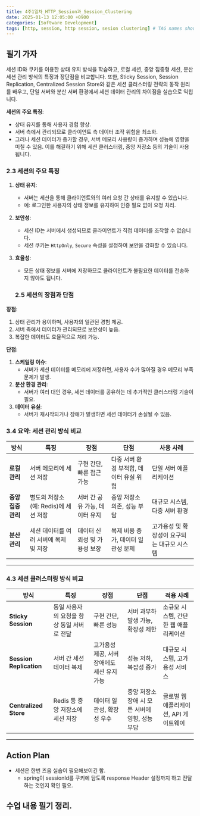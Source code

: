 ```yaml
---
title: 4주1일차_HTTP_Session과_Session_Clustering
date: 2025-01-13 12:05:00 +0900
categories: [Software Development]
tags: [http, session, http session, sesion clustering] # TAG names should always be lowercase
---
```


## 필기 가자
세션 ID와 쿠키를 이용한 상태 유지 방식을 학습하고, 로컬 세션, 중앙 집중형 세션, 분산 세션 관리 방식의 특징과 장단점을 비교합니다. 또한, Sticky Session, Session Replication, Centralized Session Store와 같은 세션 클러스터링 전략의 동작 원리를 배우고, 단일 서버와 분산 서버 환경에서 세션 데이터 관리의 차이점을 실습으로 익힙니다. 

**세션의 주요 특징**:

- 상태 유지를 통해 사용자 경험 향상.
- 서버 측에서 관리되므로 클라이언트 측 데이터 조작 위험을 최소화.
- 그러나 세션 데이터가 증가할 경우, 서버 메모리 사용량이 증가하며 성능에 영향을 미칠 수 있음. 이를 해결하기 위해 세션 클러스터링, 중앙 저장소 등의 기술이 사용됩니다.

### **2.3 세션의 주요 특징**

1. **상태 유지**:
    - 서버는 세션을 통해 클라이언트와의 여러 요청 간 상태를 유지할 수 있습니다.
    - 예: 로그인한 사용자의 상태 정보를 유지하여 인증 필요 없이 요청 처리.
2. **보안성**:
    - 세션 ID는 서버에서 생성되므로 클라이언트가 직접 데이터를 조작할 수 없습니다.
    - 세션 쿠키는 `HttpOnly`, `Secure` 속성을 설정하여 보안을 강화할 수 있습니다.
3. **효율성**:
    - 모든 상태 정보를 서버에 저장하므로 클라이언트가 불필요한 데이터를 전송하지 않아도 됩니다.

    ### **2.5 세션의 장점과 단점**

**장점**:

1. 상태 관리가 용이하며, 사용자의 일관된 경험 제공.
2. 서버 측에서 데이터가 관리되므로 보안성이 높음.
3. 복잡한 데이터도 효율적으로 처리 가능.

**단점**:

1. **스케일링 이슈**:
    - 서버가 세션 데이터를 메모리에 저장하면, 사용자 수가 많아질 경우 메모리 부족 문제가 발생.
2. **분산 환경 관리**:
    - 서버가 여러 대인 경우, 세션 데이터를 공유하는 데 추가적인 클러스터링 기술이 필요.
3. **데이터 유실**:
    - 서버가 재시작되거나 장애가 발생하면 세션 데이터가 손실될 수 있음.

### **3.4 요약: 세션 관리 방식 비교**

| **방식** | **특징** | **장점** | **단점** | **사용 사례** |
| --- | --- | --- | --- | --- |
| **로컬 관리** | 서버 메모리에 세션 저장 | 구현 간단, 빠른 접근 가능 | 다중 서버 환경 부적합, 데이터 유실 위험 | 단일 서버 애플리케이션 |
| **중앙 집중 관리** | 별도의 저장소(예: Redis)에 세션 저장 | 서버 간 공유 가능, 데이터 유지 | 중앙 저장소 의존, 성능 부담 | 대규모 시스템, 다중 서버 환경 |
| **분산 관리** | 세션 데이터를 여러 서버에 복제 및 저장 | 데이터 신뢰성 및 가용성 보장 | 복제 비용 증가, 데이터 일관성 문제 | 고가용성 및 확장성이 요구되는 대규모 시스템 |

---

### **4.3 세션 클러스터링 방식 비교**

| **방식** | **특징** | **장점** | **단점** | **적용 사례** |
| --- | --- | --- | --- | --- |
| **Sticky Session** | 동일 사용자의 요청을 항상 동일 서버로 전달 | 구현 간단, 빠른 성능 | 서버 과부하 발생 가능, 확장성 제한 | 소규모 시스템, 간단한 웹 애플리케이션 |
| **Session Replication** | 서버 간 세션 데이터 복제 | 고가용성 제공, 서버 장애에도 세션 유지 가능 | 성능 저하, 복잡성 증가 | 대규모 시스템, 고가용성 서비스 |
| **Centralized Store** | Redis 등 중앙 저장소에 세션 저장 | 데이터 일관성, 확장성 우수 | 중앙 저장소 장애 시 모든 서버에 영향, 성능 부담 | 글로벌 웹 애플리케이션, API 게이트웨이 |

---
## Action Plan
* 세션은 한번 즈음  실습이 필요해보이긴 함.
  * spring이 sessionId를 쿠키에 담도록 response Header 설정까지 하고 전달하는 것인지 확인 필요.


## 수업 내용 필기 정리.
